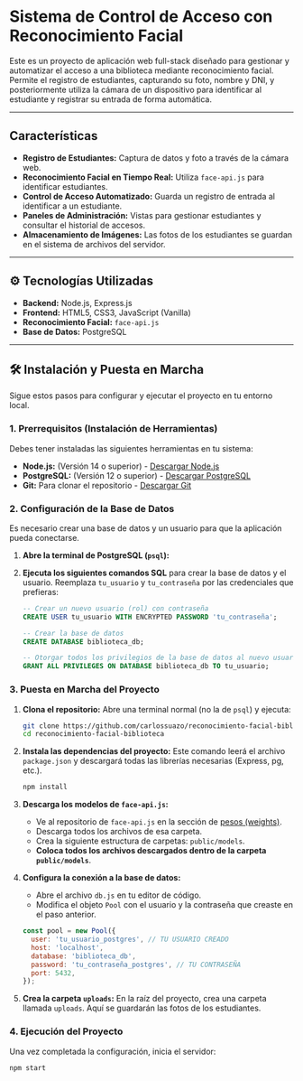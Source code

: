 # Sistema de Control de Acceso con Reconocimiento Facial

Este es un proyecto de aplicación web full-stack diseñado para gestionar y automatizar el acceso a una biblioteca mediante reconocimiento facial. Permite el registro de estudiantes, capturando su foto, nombre y DNI, y posteriormente utiliza la cámara de un dispositivo para identificar al estudiante y registrar su entrada de forma automática.

---

## Características

* **Registro de Estudiantes:** Captura de datos y foto a través de la cámara web.
* **Reconocimiento Facial en Tiempo Real:** Utiliza `face-api.js` para identificar estudiantes.
* **Control de Acceso Automatizado:** Guarda un registro de entrada al identificar a un estudiante.
* **Paneles de Administración:** Vistas para gestionar estudiantes y consultar el historial de accesos.
* **Almacenamiento de Imágenes:** Las fotos de los estudiantes se guardan en el sistema de archivos del servidor.

---

## ⚙️ Tecnologías Utilizadas

* **Backend:** Node.js, Express.js
* **Frontend:** HTML5, CSS3, JavaScript (Vanilla)
* **Reconocimiento Facial:** `face-api.js`
* **Base de Datos:** PostgreSQL

---

## 🛠️ Instalación y Puesta en Marcha

Sigue estos pasos para configurar y ejecutar el proyecto en tu entorno local.

### **1. Prerrequisitos (Instalación de Herramientas)**

Debes tener instaladas las siguientes herramientas en tu sistema:

* **Node.js:** (Versión 14 o superior) - [Descargar Node.js](https://nodejs.org/)
* **PostgreSQL:** (Versión 12 o superior) - [Descargar PostgreSQL](https://www.postgresql.org/download/)
* **Git:** Para clonar el repositorio - [Descargar Git](https://git-scm.com/downloads)

### **2. Configuración de la Base de Datos**

Es necesario crear una base de datos y un usuario para que la aplicación pueda conectarse.

1.  **Abre la terminal de PostgreSQL (`psql`):**

2.  **Ejecuta los siguientes comandos SQL** para crear la base de datos y el usuario. Reemplaza `tu_usuario` y `tu_contraseña` por las credenciales que prefieras:

    ```sql
    -- Crear un nuevo usuario (rol) con contraseña
    CREATE USER tu_usuario WITH ENCRYPTED PASSWORD 'tu_contraseña';

    -- Crear la base de datos
    CREATE DATABASE biblioteca_db;

    -- Otorgar todos los privilegios de la base de datos al nuevo usuario
    GRANT ALL PRIVILEGES ON DATABASE biblioteca_db TO tu_usuario;
    ```

### **3. Puesta en Marcha del Proyecto**

1.  **Clona el repositorio:**
    Abre una terminal normal (no la de `psql`) y ejecuta:
    ```bash
    git clone https://github.com/carlossuazo/reconocimiento-facial-biblioteca.git
    cd reconocimiento-facial-biblioteca
    ```

2.  **Instala las dependencias del proyecto:**
    Este comando leerá el archivo `package.json` y descargará todas las librerías necesarias (Express, pg, etc.).
    ```bash
    npm install
    ```

3.  **Descarga los modelos de `face-api.js`:**
    * Ve al repositorio de `face-api.js` en la sección de [pesos (weights)](https://github.com/justadudewhohacks/face-api.js/tree/master/weights).
    * Descarga todos los archivos de esa carpeta.
    * Crea la siguiente estructura de carpetas: `public/models`.
    * **Coloca todos los archivos descargados dentro de la carpeta `public/models`**.

4.  **Configura la conexión a la base de datos:**
    * Abre el archivo `db.js` en tu editor de código.
    * Modifica el objeto `Pool` con el usuario y la contraseña que creaste en el paso anterior.
    ```javascript
    const pool = new Pool({
      user: 'tu_usuario_postgres', // TU USUARIO CREADO
      host: 'localhost',
      database: 'biblioteca_db',
      password: 'tu_contraseña_postgres', // TU CONTRASEÑA
      port: 5432,
    });
    ```

5.  **Crea la carpeta `uploads`:**
    En la raíz del proyecto, crea una carpeta llamada `uploads`. Aquí se guardarán las fotos de los estudiantes.

### **4. Ejecución del Proyecto**

Una vez completada la configuración, inicia el servidor:

```bash
npm start
